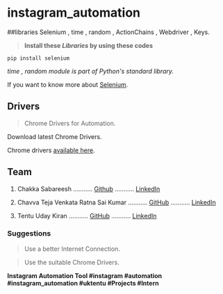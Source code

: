 # instagram_automation
##libraries
Selenium , time , random , ActionChains , Webdriver , Keys.

> **Install these _Libraries_ by using these codes**

```pip install selenium```

_time , random module is part of Python's standard library._

If you want to know more about [Selenium](https://selenium-python.readthedocs.io/).


## Drivers
> Chrome Drivers for Automation.

Download latest Chrome Drivers.

Chrome drivers [available here](https://chromedriver.chromium.org/downloads).

## Team

1.  Chakka Sabareesh ........... [Github](https://github.com/Sabareesh45) ........... [LinkedIn](https://www.linkedin.com/in/sabareesh-chakka-83a18221a)

2.  Chavva Teja Venkata Ratna Sai Kumar ........... [GitHub](https://github.com/TejaChavva123) ........... [LinkedIn](https://www.linkedin.com/in/teja-venkata-chavva-544833212)

3. Tentu Uday Kiran ........... [GitHub](https://github.com/uktentu) ........... [LinkedIn](https://www.linkedin.com/in/uday-kiran-tentu-9b3b90211)
 

### Suggestions

> Use a better Internet Connection.

> Use the suitable Chrome Drivers.

**Instagram Automation Tool #instagram #automation #instagram_automation #uktentu #Projects #Intern**
